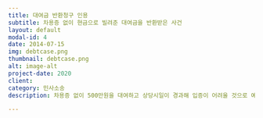 ```yaml
---
title: 대여금 반환청구 인용
subtitle: 차용증 없이 현금으로 빌려준 대여금을 반환받은 사건
layout: default
modal-id: 4
date: 2014-07-15
img: debtcase.png
thumbnail: debtcase.png
alt: image-alt
project-date: 2020
client:
category: 민사소송
description: 차용증 없이 500만원을 대여하고 상당시일이 경과해 입증이 어려울 것으로 예상했으나 인근 부동산중개인들의 증언과 상대방의 변제당시 정황 등을 재판부에 제출해 의뢰인 주장이 전부 인용되어 500만원 모두 돌려받은 사안입니다.

---
```

